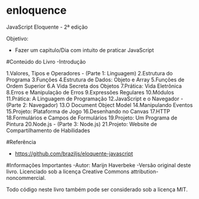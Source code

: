 # enloquence
JavaScript Eloquente - 2ª edição

Objetivo: 
 - Fazer um capitulo/Dia com intuito de praticar JavaScript


#Conteúdo do Livro
-Introdução

1.Valores, Tipos e Operadores - (Parte 1: Linguagem)
2.Estrutura do Programa
3.Funções
4.Estrutura de Dados: Objeto e Array
5.Funções de Ordem Superior
6.A Vida Secreta dos Objetos
7.Prática: Vida Eletrônica
8.Erros e Manipulação de Erros
9.Expressões Regulares
10.Módulos
11.Prática: A Linguagem de Programação
12.JavaScript e o Navegador - (Parte 2: Navegador)
13.O Document Object Model
14.Manipulando Eventos
15.Projeto: Plataforma de Jogo
16.Desenhando no Canvas
17.HTTP
18.Formulários e Campos de Formulários
19.Projeto: Um Programa de Pintura
20.Node.js - (Parte 3: Node.js)
21.Projeto: Website de Compartilhamento de Habilidades


#Referência
- https://github.com/braziljs/eloquente-javascript

#Informações Importantes
-Autor: Marijn Haverbeke
-Versão original deste livro.
Licenciado sob a licença Creative Commons attribution-noncommercial.

Todo código neste livro também pode ser considerado sob a licença MIT.
